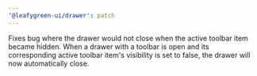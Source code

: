```yaml
---
'@leafygreen-ui/drawer': patch
---
```


Fixes bug where the drawer would not close when the active toolbar item became hidden.
When a drawer with a toolbar is open and its corresponding active toolbar item's visibility is set to false, the drawer will now automatically close. 